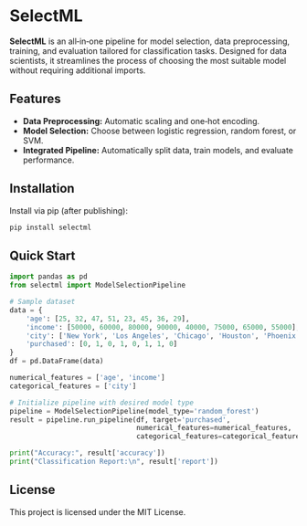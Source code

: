 # SelectML

**SelectML** is an all‑in‑one pipeline for model selection, data preprocessing, training, and evaluation tailored for classification tasks. Designed for data scientists, it streamlines the process of choosing the most suitable model without requiring additional imports.

## Features

- **Data Preprocessing:** Automatic scaling and one‑hot encoding.
- **Model Selection:** Choose between logistic regression, random forest, or SVM.
- **Integrated Pipeline:** Automatically split data, train models, and evaluate performance.

## Installation

Install via pip (after publishing):

```bash
pip install selectml
```

## Quick Start
```python
import pandas as pd
from selectml import ModelSelectionPipeline

# Sample dataset
data = {
    'age': [25, 32, 47, 51, 23, 45, 36, 29],
    'income': [50000, 60000, 80000, 90000, 40000, 75000, 65000, 55000],
    'city': ['New York', 'Los Angeles', 'Chicago', 'Houston', 'Phoenix', 'Philadelphia', 'San Antonio', 'San Diego'],
    'purchased': [0, 1, 0, 1, 0, 1, 1, 0]
}
df = pd.DataFrame(data)

numerical_features = ['age', 'income']
categorical_features = ['city']

# Initialize pipeline with desired model type
pipeline = ModelSelectionPipeline(model_type='random_forest')
result = pipeline.run_pipeline(df, target='purchased', 
                               numerical_features=numerical_features, 
                               categorical_features=categorical_features)

print("Accuracy:", result['accuracy'])
print("Classification Report:\n", result['report'])
```

## License
This project is licensed under the MIT License.
